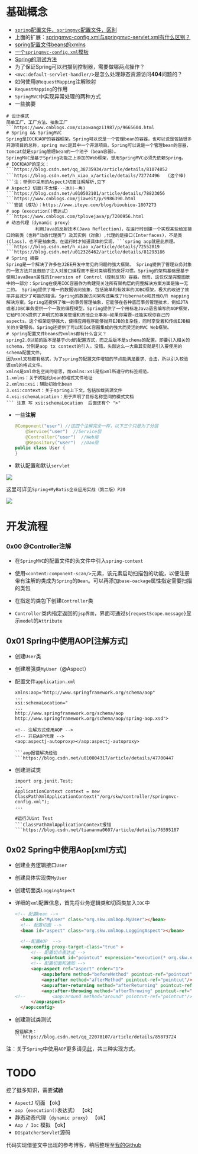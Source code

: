 # 基础概念

- [`spring`配置文件、`springmvc`配置文件，区别](<https://www.cnblogs.com/rainbow70626/p/9784938.html>)
- 上面的扩展：[springmvc-config.xml与springmvc-servlet.xml有什么区别？](<https://www.zhihu.com/question/284478273/answer/439065979>)
- [spring配置文件beans的xmlns](https://www.cnblogs.com/fengxin-blog/p/4651049.html)
- [一个`springmvc-config.xml`模板](<https://blog.csdn.net/mai799582228/article/details/78714996>)
- [Spring的测试方法](https://www.ibm.com/developerworks/cn/java/j-lo-springunitest/index.html)
- 为了保证Spring可以扫描到控制器，需要做哪两点操作？
- `<mvc:default-servlet-handler/>`是怎么处理静态资源访问**404**问题的？
- 如何使用`@RequestMapping`注解映射
- `RequestMapping`的作用
- `SpringMVC`中实现异常处理的两种方式
- 一些摘要

```shell
# 设计模式
简单工厂、工厂方法、抽象工厂
​```https://www.cnblogs.com/xiaowangzi1987/p/9665604.html
# Spring && SpringMVC
Spring是IOC和AOP的容器框架。Spring可以说是一个管理bean的容器，也可以说是包括很多开源项目的总称，spring mvc是其中一个开源项目。Spring可以说是一个管理bean的容器，tomcat就是spring管理bean的一个池子（bean容器）。
SpringMVC是基于Spring功能之上添加的Web框架，想用SpringMVC必须先依赖Spring。
# IOC和AOP的定义：
​```https://blog.csdn.net/qq_38735934/article/details/81074852
​```https://blog.csdn.net/h_xiao_x/article/details/72774496   (这个棒)
​```注：举例中采用的AspectJ切面注解解析,见下		    
# AspectJ 切面(不太懂···冰川一角)
​```https://blog.csdn.net/u010502101/article/details/78823056
​```https://www.cnblogs.com/jiaweit/p/9986390.html
​```安装（成功）：https://www.iteye.com/blog/bioubiou-1807273
# aop（execution()表达式）
​```https://www.cnblogs.com/tplovejava/p/7200956.html
# 动态代理（dynamic proxy）
           利用Java的反射技术(Java Reflection)，在运行时创建一个实现某些给定接口的新类（也称“动态代理类”）及其实例（对象）,代理的是接口(Interfaces)，不是类(Class)，也不是抽象类。在运行时才知道具体的实现，```spring aop就是此原理。
​```https://blog.csdn.net/h_xiao_x/article/details/72552819
​```https://blog.csdn.net/u012326462/article/details/81293186
# Spring 摘要
Spring是一个解决了许多在J2EE开发中常见的问题的强大框架。 Spring提供了管理业务对象的一致方法并且鼓励了注入对接口编程而不是对类编程的良好习惯。Spring的架构基础是基于使用JavaBean属性的Inversion of Control（控制反转）容器。然而，这仅仅是完整图景中的一部分：Spring在使用IOC容器作为构建完关注所有架构层的完整解决方案方面是独一无二的。 Spring提供了唯一的数据访问抽象，包括简单和有效率的JDBC框架，极大的改进了效率并且减少了可能的错误。Spring的数据访问架构还集成了Hibernate和其他O/R mapping解决方案。Spring还提供了唯一的事务管理抽象，它能够在各种底层事务管理技术，例如JTA或者JDBC事务提供一个一致的编程模型。Spring提供了一个用标准Java语言编写的AOP框架，它给POJOs提供了声明式的事务管理和其他企业事务–如果你需要–还能实现你自己的aspects。这个框架足够强大，使得应用程序能够抛开EJB的复杂性，同时享受着和传统EJB相关的关键服务。Spring还提供了可以和IoC容器集成的强大而灵活的MVC Web框架。		  
# spring配置文件beans的xmlns都有什么含义？
spring2.0以前的版本是基于dtd的配置方式，而之后版本是schema的配置。即要引入相关的schema，分别是aop tx context的引入。没错，头部这么一大串其实就是引入要使用的schema配置文件。
因为xml文档都有格式，为了spring的配置文件增加的节点能满足要求、合法，所以引入校验该xml的格式文件。
xmlns是xml命名空间的意思，而xmlns:xsi是指xml所遵守的标签规范。
1.xmlns：关于初始化bean的格式文件地址
2.xmlns:xsi：辅助初始化bean
3.xsi:context：关于spring上下文，包括加载资源文件
4.xsi:schemaLocation：用于声明了目标名称空间的模式文档
​``` 注意 写 xsi:schemaLocation  后面还有个 ">"
```

- 一些**注解**

  ```java
  @Component("user") //这四个注解完全一样，以下三个只是为了分层
      @Service("user")  //Service层
      @Controller("user")  //Web层
      @Repository("user")  //Dao层
  public class User {
  }
  ```

- 默认配置和默认`servlet`

![](./images/Chapter2/1.png)

这里可详见`Spring+MyBatis企业应用实战（第二版）P20`

![](./images/Chapter2/2.png)



# 开发流程

### 0x00 @Controller注解

- 在`SpringMVC`的配置文件的头文件中引入`spring-context`
- 使用`<content:component-scan/>`元素，该元素启动扫描包的功能，以便注册带有注解的类成为`Spring`的`Bean`。可以再添加`base-oackage`属性指定需要扫描的类包
- 在指定的类包下创建`Controller`类

- `Controller`类内指定返回的`jsp界面`，界面可通过`${requestScope.message}`显示`model`的`Attribute`



## 0x01 Spring中使用AOP[注解方式]

- 创建`User`类

- 创建增强类`MyUser`（@Aspect）

- 配置文件`application.xml`

  ```shell
  xmlns:aop="http://www.springframework.org/schema/aop"
  ...
  xsi:schemaLocation="
  ...
  http://www.springframework.org/schema/aop
  http://www.springframework.org/schema/aop/spring-aop.xsd">
  
  <!-- 注解方式使用AOP -->
  <!-- 开启AOP代理 -->
  <aop:aspectj-autoproxy></aop:aspectj-autoproxy>
  
  ​```aop报错解决经验
  ​```https://blog.csdn.net/u010004317/article/details/47700447
  ```

- 创建测试类

  ```shell
  import org.junit.Test;
  ...
  ApplicationContext context = new ClassPathXmlApplicationContext("/org/skw/controller/springmvc-config.xml");
  ...
  
  #运行JUint Test
  ​```ClassPathXmlApplicationContext报错
  ​```https://blog.csdn.net/tiananma0607/article/details/76595187
  ```

## 0x02 Spring中使用Aop[xml方式]

- 创建业务逻辑接口`User`

- 创建具体实现类`MyUser`

- 创建切面类`LoggingAspect`

- 详细的`xml`配置信息，首先将业务逻辑类和切面类加入`IOC`中

  ```html
  <!-- 配置bean -->
  	<bean id="MyUser" class="org.skw.xmlAop.MyUser"></bean>
  	<!-- 配置切面 -->
  	<bean id="aspect" class="org.skw.xmlAop.LoggingAspect"></bean>
  
  	<!--配置AOP  -->
  	<aop:config proxy-target-class="true" >
  		<!-- 配置切点表达式 -->
  		<aop:pointcut id="pointcut" expression="execution(* org.skw.xmlAop.User.*(..))"></aop:pointcut>
  		<!-- 配置切面和通知 -->
  		<aop:aspect ref="aspect" order="1">
  			<aop:before method="beforeMethod" pointcut-ref="pointcut"/>
  			<aop:after method="afterMethod" pointcut-ref="pointcut"/>
  			<aop:after-returning method="afterReturning" pointcut-ref="pointcut" returning="result"/>
  			<aop:after-throwing method="afterThrowing" pointcut-ref="pointcut" throwing="e"/>
  <!-- 			<aop:around method="around" pointcut-ref="pointcut"/> -->
  		</aop:aspect>
  	</aop:config>
  ```

- 创建测试类测试

  ```shell
  报错解决：```https://blog.csdn.net/qq_22078107/article/details/85873724
  ```

  

注：关于`Spring`中使用`AOP`更多请见[此](<https://www.cnblogs.com/jiaweit/p/9986390.html>)，共三种实现方式。

# TODO

挖了挺多知识，需要**试验**

- `AspectJ` 切面													 【ok】
- `aop`（`execution()`表达式）                                                                           【ok】
- 静态动态代理（`dynamic proxy`）                                                                【ok】
- `Aop / Ioc` 模拟                                                                                                 【ok】
- `DIspatcherServlet`源码



代码实现借鉴文中出现的参考博客，稍后整理至[我的Github](<https://github.com/Cooper111>)